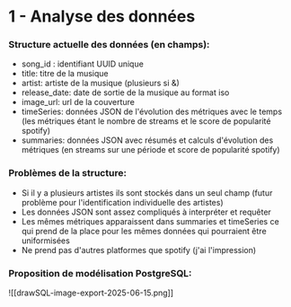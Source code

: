 # 1 - Analyse des données
### Structure actuelle des données (en champs):

- song_id : identifiant UUID unique
- title: titre de la musique
- artist: artiste de la musique (plusieurs si &)
- release_date: date de sortie de la musique au format iso
- image_url:  url de la couverture
- timeSeries: données JSON de l'évolution des métriques avec le temps (les métriques étant le nombre de streams et le score de popularité spotify)
- summaries: données JSON avec résumés et calculs d'évolution des métriques (en streams sur une période et score de popularité spotify)

### Problèmes de la structure:

- Si il y a plusieurs artistes ils sont stockés dans un seul champ (futur problème pour l'identification individuelle des artistes)
- Les données JSON sont assez compliqués à interpréter et requêter
- Les mêmes métriques apparaissent dans summaries et timeSeries ce qui prend de la place pour les mêmes données qui pourraient être uniformisées
- Ne prend pas d'autres platformes que spotify (j'ai l'impression)

### Proposition de modélisation PostgreSQL:

![[drawSQL-image-export-2025-06-15.png]]